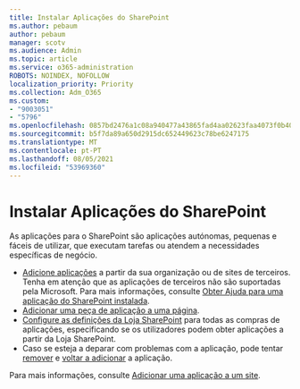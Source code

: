 ```yaml
---
title: Instalar Aplicações do SharePoint
ms.author: pebaum
author: pebaum
manager: scotv
ms.audience: Admin
ms.topic: article
ms.service: o365-administration
ROBOTS: NOINDEX, NOFOLLOW
localization_priority: Priority
ms.collection: Adm_O365
ms.custom:
- "9003051"
- "5796"
ms.openlocfilehash: 0857bd2476a1c08a940477a43865fad4aa02623faa4073f0b40f8ca5ecaed0e1
ms.sourcegitcommit: b5f7da89a650d2915dc652449623c78be6247175
ms.translationtype: MT
ms.contentlocale: pt-PT
ms.lasthandoff: 08/05/2021
ms.locfileid: "53969360"
---
```

# <a name="install-sharepoint-apps"></a>Instalar Aplicações do SharePoint

As aplicações para o SharePoint são aplicações autónomas, pequenas e fáceis de utilizar, que executam tarefas ou atendem a necessidades específicas de negócio.

- [Adicione aplicações](https://support.microsoft.com/office/ef9c0dbd-7fe1-4715-a1b0-fe3bc81317cb)  a partir da sua organização ou de sites de terceiros. Tenha em atenção que as aplicações de terceiros não são suportadas pela Microsoft. Para mais informações, consulte [Obter Ajuda para uma aplicação do SharePoint instalada](https://support.office.com/article/get-help-for-a-sharepoint-app-you-installed-fd98af7f-6af0-4573-8360-8f5631c6ab21).
-   [Adicionar uma peça de aplicação a uma página](https://support.microsoft.com/office/6f06c0b7-44b8-4c69-b4ad-85197eee8d78).
-   [Configure as definições da Loja SharePoint](https://docs.microsoft.com/sharepoint/configure-sharepoint-store-settings)  para todas as compras de aplicações, especificando se os utilizadores podem obter aplicações a partir da Loja SharePoint.
-   Caso se esteja a deparar com problemas com a aplicação, pode tentar  [remover](https://support.microsoft.com/office/03198d1b-c33b-498d-9469-af641a587d6c)  e  [voltar a adicionar](https://support.microsoft.com/office/ef9c0dbd-7fe1-4715-a1b0-fe3bc81317cb)  a aplicação.

Para mais informações, consulte [Adicionar uma aplicação a um site](https://support.microsoft.com/office/add-an-app-to-a-site-ef9c0dbd-7fe1-4715-a1b0-fe3bc81317cb).